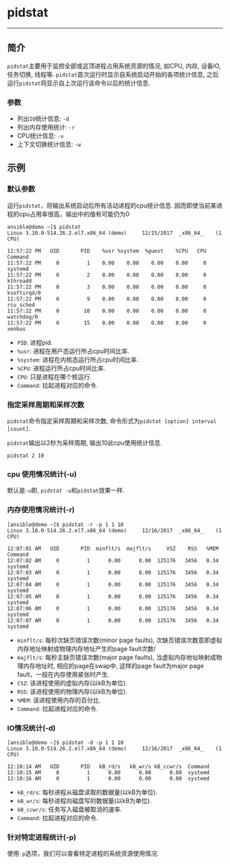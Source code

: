 # pidstat

---

## 简介

`pidstat`主要用于监控全部或这顶进程占用系统资源的情况, 如CPU, 内存, 设备IO, 任务切换, 线程等.
`pidstat`首次运行时显示自系统启动开始的各项统计信息, 之后运行`pidstat`将显示自上次运行该命令以后的统计信息. 

### 参数

* 列出`IO`统计信息: `-d`
* 列出内存使用统计: `-r`
* CPU统计信息: `-u`
* 上下文切换统计信息: `-w`

## 示例

### 默认参数

运行`pidstat`，将输出系统启动后所有活动进程的cpu统计信息. 因而即使当前某进程的cpu占用率很高，输出中的值有可能仍为0

```
ansible@demo ~]$ pidstat
Linux 3.10.0-514.26.2.el7.x86_64 (demo) 	12/15/2017 	_x86_64_	(1 CPU)

11:57:22 PM   UID       PID    %usr %system  %guest    %CPU   CPU  Command
11:57:22 PM     0         1    0.00    0.00    0.00    0.00     0  systemd
11:57:22 PM     0         2    0.00    0.00    0.00    0.00     0  kthreadd
11:57:22 PM     0         3    0.00    0.00    0.00    0.00     0  ksoftirqd/0
11:57:22 PM     0         9    0.00    0.00    0.00    0.00     0  rcu_sched
11:57:22 PM     0        10    0.00    0.00    0.00    0.00     0  watchdog/0
11:57:22 PM     0        15    0.00    0.00    0.00    0.00     0  xenbus
```

* `PID`: 进程pid.
* `%usr`: 进程在用户态运行所占cpu时间比率.
* `%system`: 进程在内核态运行所占cpu时间比率.
* `%CPU`: 进程运行所占cpu时间比率.
* `CPU`: 只是进程在哪个核运行.
* `Command`: 拉起进程对应的命令.

### 指定采样周期和采样次数

`pidstat`命令指定采样周期和采样次数, 命令形式为`pidstat [option] interval [count]`.

`pidstat`输出以2秒为采样周期, 输出10此cpu使用统计信息.

```
pidstat 2 10
```

### cpu 使用情况统计(-u)

默认是`-u`即, `pidstat -u`和`pidstat`效果一样.

### 内存使用情况统计(-r)

```
[ansible@demo ~]$ pidstat -r -p 1 1 10
Linux 3.10.0-514.26.2.el7.x86_64 (demo) 	12/16/2017 	_x86_64_	(1 CPU)

12:07:01 AM   UID       PID  minflt/s  majflt/s     VSZ    RSS   %MEM  Command
12:07:02 AM     0         1      0.00      0.00  125176   3456   0.34  systemd
12:07:03 AM     0         1      0.00      0.00  125176   3456   0.34  systemd
12:07:04 AM     0         1      0.00      0.00  125176   3456   0.34  systemd
12:07:05 AM     0         1      0.00      0.00  125176   3456   0.34  systemd
12:07:06 AM     0         1      0.00      0.00  125176   3456   0.34  systemd
12:07:07 AM     0         1      0.00      0.00  125176   3456   0.34  systemd
```

* `minflt/s`: 每秒次缺页错误次数(minor page faults), 次缺页错误次数意即虚拟内存地址映射成物理内存地址产生的page fault次数/
* `majflt/s`: 每秒主缺页错误次数(major page faults), 当虚拟内存地址映射成物理内存地址时, 相应的page在swap中, 这样的page fault为major page fault，一般在内存使用紧张时产生.
* `CSZ`: 该进程使用的虚拟内存(以kB为单位).
* `RSS`: 该进程使用的物理内存(以kB为单位).
* `%MEM`: 该进程使用内存的百分比.
* `Command`: 拉起进程对应的命令.

### IO情况统计(-d)

```
[ansible@demo ~]$ pidstat -d -p 1 1 10
Linux 3.10.0-514.26.2.el7.x86_64 (demo) 	12/16/2017 	_x86_64_	(1 CPU)

12:10:14 AM   UID       PID   kB_rd/s   kB_wr/s kB_ccwr/s  Command
12:10:15 AM     0         1      0.00      0.00      0.00  systemd
12:10:16 AM     0         1      0.00      0.00      0.00  systemd
```

* `kB_rd/s`: 每秒进程从磁盘读取的数据量(以kB为单位).
* `kB_wr/s`: 每秒进程向磁盘写的数据量(以kB为单位).
* `kB_ccwr/s`: 任务写入磁盘被取消的速率.
* `Command`: 拉起进程对应的命令.

### 针对特定进程统计(-p)

使用`-p`选项，我们可以查看特定进程的系统资源使用情况.